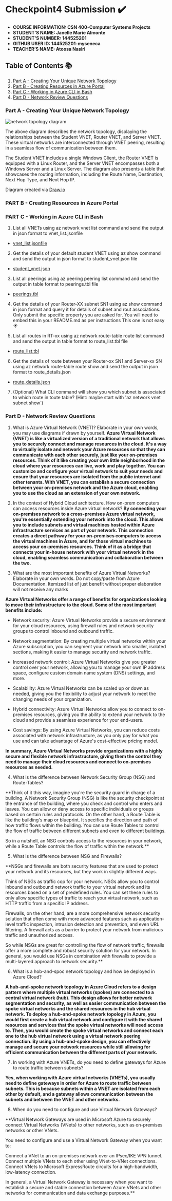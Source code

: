 # Checkpoint4 Submission ✔️

- **COURSE INFORMATION: CSN 400-Computer Systems Projects**
- **STUDENT’S NAME: Janelle Marie Almonte**
- **STUDENT'S NUMBER: 144525201**
- **GITHUB USER ID: 144525201-myseneca**
- **TEACHER’S NAME: Atoosa Nasiri**

## Table of Contents 📚
1. [Part A - Creating Your Unique Network Topology](#part-a---creating-your-unique-network-topology)
2. [Part B - Creating Resources in Azure Portal](#part-b---creating-resources-in-azure-portal)
3. [Part C - Working in Azure CLI in Bash](#part-c---working-in-azure-cli-in-bash)
4. [Part D - Network Review Questions](#part-d---network-review-questions)

### Part A - Creating Your Unique Network Topology
![network topology diagram](https://github.com/144525201-myseneca/CSN400-Capstone/blob/0b3866dac93454f06ae62ceec7f0a791695be13a/Checkpoint4/images/networkdiagramcp4.png)

The above diagram describes the network topology, displaying the relationships between the Student VNET, Router VNET, and Server VNET. These virtual networks are interconnected through VNET peering, resulting in a seamless flow of communication between them.

The Student VNET includes a single Windows Client, the Router VNET is equipped with a Linux Router, and the Server VNET encompasses both a Windows Server and a Linux Server. The diagram also presents a table that showcases the routing information, including the Route Name, Destination, Next Hop Type, and Next Hop IP.

Diagram created via [Draw.io](https://www.draw.io)

### PART B - Creating Resources in Azure Portal

### PART C - Working in Azure CLI in Bash
1. List all VNETs using az network vnet list command and send the output in json format to vnet_list.jsonfile

- [vnet_list.jsonfile](https://github.com/144525201-myseneca/CSN400-Capstone/blob/eeb15e71ec04aa70f701c486b220563c150ad5db/Checkpoint4/Part_C/vnet_list.json)

2. Get the details of your default student VNET using az show command and send the output in json format to student_vnet.json file

- [student_vnet.json](https://github.com/144525201-myseneca/CSN400-Capstone/blob/3464322daca2dd876b6dc0d12d0f05aaf76d11d7/Checkpoint4/Part_C/student_vnet.json)

3. List all peerings using az peering peering list command and send the output in table format to peerings.tbl file

- [peerings.tbl](https://github.com/144525201-myseneca/CSN400-Capstone/blob/3464322daca2dd876b6dc0d12d0f05aaf76d11d7/Checkpoint4/Part_C/peerings.tbl)

4. Get the details of your Router-XX subnet SN1 using az show command in json format and query it for details of subnet and rout associations. Only submit the specific property you are asked for. You will need to embed this in your README.md as per instructions This one is not easy ☀️


5. List all routes in RT-xx using az network route-table route list command and send the output in table format to route_list.tbl file

- [route_list.tbl](https://github.com/144525201-myseneca/CSN400-Capstone/blob/3464322daca2dd876b6dc0d12d0f05aaf76d11d7/Checkpoint4/Part_C/route_list.tbl)

6. Get the details of route between your Router-xx SN1 and Server-xx SN using az network route-table route show and send the output in json format to route_details.json

- [route_details.json](https://github.com/144525201-myseneca/CSN400-Capstone/blob/3464322daca2dd876b6dc0d12d0f05aaf76d11d7/Checkpoint4/Part_C/route_details.json)

7. (Optional) What CLI command will show you which subnet is associated to which route in toute table? (Hint: maybe start with 'az network vnet subnet show`)

### Part D - Network Review Questions

1. What is Azure Virtual Network (VNET)? Elaborate in your own words, you may use diagrams if drawn by yourself.
**Azure Virtual Network (VNET) is like a virtualized version of a traditional network that allows you to securely connect and manage resources in the cloud. It's a way to virtually isolate and network your Azure resources so that they can communicate with each other securely, just like your on-premises resources. Think of it like creating your own little neighborhood in the cloud where your resources can live, work and play together. You can customize and configure your virtual network to suit your needs and ensure that your resources are isolated from the public internet and other tenants. With VNET, you can establish a secure connection between your on-premises network and the Azure cloud, enabling you to use the cloud as an extension of your own network.**

2. In the context of Hybrid Cloud architecture. How on-prem computers can access resources inside Azure virtual network?
**By connecting your on-premises network to a cross-premises Azure virtual network, you're essentially extending your network into the cloud. This allows you to include subnets and virtual machines hosted within Azure infrastructure services as part of your network. This connection creates a direct pathway for your on-premises computers to access the virtual machines in Azure, and for those virtual machines to access your on-premises resources. Think of it as a bridge that connects your in-house network with your virtual network in the cloud, enabling seamless communication and collaboration between the two.**

3. What are the most important benefits of Azure Virtual Networks? Elaborate in your own words. Do not copy/paste from Azure Documentation. Itemized list of just benefit without proper elaboration will not receive any marks

**Azure Virtual Networks offer a range of benefits for organizations looking to move their infrastructure to the cloud. Some of the most important benefits include:**

- Network security: Azure Virtual Networks provide a secure environment for your cloud resources, using firewall rules and network security groups to control inbound and outbound traffic.

- Network segmentation: By creating multiple virtual networks within your Azure subscription, you can segment your network into smaller, isolated sections, making it easier to manage security and network traffic.

- Increased network control: Azure Virtual Networks give you greater control over your network, allowing you to manage your own IP address space, configure custom domain name system (DNS) settings, and more.

- Scalability: Azure Virtual Networks can be scaled up or down as needed, giving you the flexibility to adjust your network to meet the changing needs of your organization.

- Hybrid connectivity: Azure Virtual Networks allow you to connect to on-premises resources, giving you the ability to extend your network to the cloud and provide a seamless experience for your end-users.

- Cost savings: By using Azure Virtual Networks, you can reduce costs associated with network infrastructure, as you only pay for what you use and can take advantage of Azure's cost-effective pricing model.

**In summary, Azure Virtual Networks provide organizations with a highly secure and flexible network infrastructure, giving them the control they need to manage their cloud resources and connect to on-premises resources as needed.**

4. What is the difference between Network Security Group (NSG) and Route-Tables?

**Think of it this way, imagine you're the security guard in charge of a building. A Network Security Group (NSG) is like the security checkpoint at the entrance of the building, where you check and control who enters and leaves. You can allow or deny access to specific individuals or groups based on certain rules and protocols. On the other hand, a Route Table is like the building's map or blueprint. It specifies the direction and path of how traffic flows within the building. You can use Route Tables to control the flow of traffic between different subnets and even to different buildings.

So in a nutshell, an NSG controls access to the resources in your network, while a Route Table controls the flow of traffic within the network.**

5. What is the difference between NSG and Firewalls?

**NSGs and firewalls are both security features that are used to protect your network and its resources, but they work in slightly different ways.

Think of NSGs as traffic cop for your network. NSGs allow you to control inbound and outbound network traffic to your virtual network and its resources based on a set of predefined rules. You can set these rules to only allow specific types of traffic to reach your virtual network, such as HTTP traffic from a specific IP address.

Firewalls, on the other hand, are a more comprehensive network security solution that often come with more advanced features such as application-level traffic inspection, intrusion detection and prevention, and even URL filtering. A firewall acts as a barrier to protect your network from malicious traffic and unauthorized access.

So while NSGs are great for controlling the flow of network traffic, firewalls offer a more complete and robust security solution for your network. In general, you would use NSGs in combination with firewalls to provide a multi-layered approach to network security.**

6. What is a hob-and-spoc network topology and how be deployed in Azure Cloud?

**A hub-and-spoke network topology in Azure Cloud refers to a design pattern where multiple virtual networks (spokes) are connected to a central virtual network (hub). This design allows for better network segmentation and security, as well as easier communication between the spoke virtual networks and the shared resources in the hub virtual network. To deploy a hub-and-spoke network topology in Azure, you would first create a hub virtual network and configure it with the shared resources and services that the spoke virtual networks will need access to. Then, you would create the spoke virtual networks and connect each one to the hub virtual network using a virtual network peering connection. By using a hub-and-spoke design, you can effectively manage and secure your network resources while still allowing for efficient communication between the different parts of your network.**

7. In working with Azure VNETs, do you need to define gateways for Azure to route traffic between subnets?

**Yes, when working with Azure virtual networks (VNETs), you usually need to define gateways in order for Azure to route traffic between subnets. This is because subnets within a VNET are isolated from each other by default, and a gateway allows communication between the subnets and between the VNET and other networks.**

8. When do you need to configure and use Virtual Network Gateways?

**Virtual Network Gateways are used in Microsoft Azure to securely connect Virtual Networks (VNets) to other networks, such as on-premises networks or other VNets.

You need to configure and use a Virtual Network Gateway when you want to:

Connect a VNet to an on-premises network over an IPsec/IKE VPN tunnel.
Connect multiple VNets to each other using VNet-to-VNet connections.
Connect VNets to Microsoft ExpressRoute circuits for a high-bandwidth, low-latency connection.

In general, a Virtual Network Gateway is necessary when you want to establish a secure and stable connection between Azure VNets and other networks for communication and data exchange purposes.**
